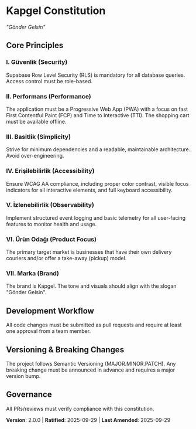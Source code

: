 <!--
Sync Impact Report:
- Version change: 1.0.0 -> 2.0.0
- List of modified principles:
    - Removed: I. Library-First, II. CLI Interface, III. Test-Driven Development (TDD)
    - Added: I. Güvenlik, II. Performans, III. Basitlik, IV. Erişilebilirlik, V. İzlenebilirlik, VI. Ürün Odağı, VII. Marka
- Templates requiring updates:
    - ✅ .specify/templates/plan-template.md
- Follow-up TODOs: None
-->
# Kapgel Constitution
*"Gönder Gelsin"*

## Core Principles

### I. Güvenlik (Security)
Supabase Row Level Security (RLS) is mandatory for all database queries. Access control must be role-based.

### II. Performans (Performance)
The application must be a Progressive Web App (PWA) with a focus on fast First Contentful Paint (FCP) and Time to Interactive (TTI). The shopping cart must be available offline.

### III. Basitlik (Simplicity)
Strive for minimum dependencies and a readable, maintainable architecture. Avoid over-engineering.

### IV. Erişilebilirlik (Accessibility)
Ensure WCAG AA compliance, including proper color contrast, visible focus indicators for all interactive elements, and full keyboard accessibility.

### V. İzlenebilirlik (Observability)
Implement structured event logging and basic telemetry for all user-facing features to monitor health and usage.

### VI. Ürün Odağı (Product Focus)
The primary target market is businesses that have their own delivery couriers and/or offer a take-away (pickup) model.

### VII. Marka (Brand)
The brand is Kapgel. The tone and visuals should align with the slogan "Gönder Gelsin".

## Development Workflow

All code changes must be submitted as pull requests and require at least one approval from a team member.

## Versioning & Breaking Changes

The project follows Semantic Versioning (MAJOR.MINOR.PATCH). Any breaking change must be announced in advance and requires a major version bump.

## Governance

All PRs/reviews must verify compliance with this constitution.

**Version**: 2.0.0 | **Ratified**: 2025-09-29 | **Last Amended**: 2025-09-29